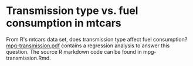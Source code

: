 Transmission type vs. fuel consumption in mtcars
================================================

From R's mtcars data set, does transmission type affect fuel consumption? [mpg-transmission.pdf](https://github.com/mkuentzler/mpg-transmission/blob/master/MPG-Transmission.pdf) contains a regression analysis to answer this question. The source R markdown code can be found in mpg-transmission.Rmd.
